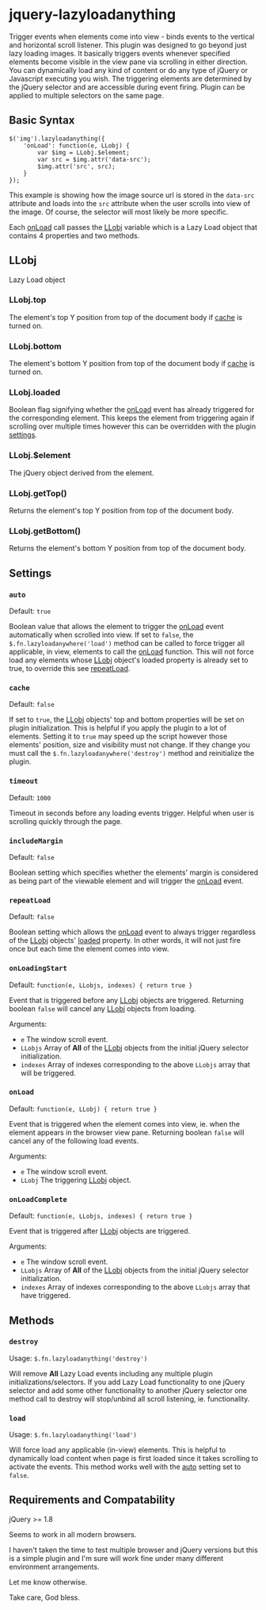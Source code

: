 jquery-lazyloadanything
=======================

Trigger events when elements come into view - binds events to the vertical and horizontal scroll listener. This plugin was designed to go beyond just lazy loading images. It basically triggers events whenever specified elements become visible in the view pane via scrolling in either direction. You can dynamically load any kind of content or do any type of jQuery or Javascript executing you wish. The triggering elements are determined by the jQuery selector and are accessible during event firing. Plugin can be applied to multiple selectors on the same page.

Basic Syntax
------------

    $('img').lazyloadanything({
        'onLoad': function(e, LLobj) {
            var $img = LLobj.$element;
            var src = $img.attr('data-src');
            $img.attr('src', src);
        }
    });
    
This example is showing how the image source url is stored in the `data-src` attribute and loads into the `src` attribute when the user scrolls into view of the image. Of course, the selector will most likely be more specific.

Each [onLoad](#onload) call passes the [LLobj](#llobj) variable which is a Lazy Load object that contains 4 properties and two methods.

LLobj
-----
Lazy Load object

### LLobj.top
The element's top Y position from top of the document body if [cache](#cache) is turned on.

### LLobj.bottom
The element's bottom Y position from top of the document body if [cache](#cache) is turned on.

### LLobj.loaded
Boolean flag signifying whether the [onLoad](#onload) event has already triggered for the corresponding element. This keeps the element from triggering again if scrolling over multiple times however this can be overridden with the plugin [settings](#settings).

### LLobj.$element
The jQuery object derived from the element.

### LLobj.getTop()
Returns the element's top Y position from top of the document body.

### LLobj.getBottom()
Returns the element's bottom Y position from top of the document body.

Settings
--------
### `auto`

Default: `true`

Boolean value that allows the element to trigger the [onLoad](#onload) event automatically when scrolled into view. If set to `false`, the `$.fn.lazyloadanywhere('load')` method can be called to force trigger all applicable, in view, elements to call the [onLoad](#onload) function. This will not force load any elements whose [LLobj](#llobj) object's loaded property is already set to true, to override this see [repeatLoad](#repeatload).

### `cache`

Default: `false`

If set to `true`, the [LLobj](#llobj) objects' top and bottom properties will be set on plugin initialization. This is helpful if you apply the plugin to a lot of elements. Setting it to `true` may speed up the script however those elements' position, size and visibility must not change. If they change you must call the `$.fn.lazyloadanywhere('destroy')` method and reinitialize the plugin.

### `timeout`

Default: `1000`

Timeout in seconds before any loading events trigger. Helpful when user is scrolling quickly through the page.

### `includeMargin`

Default: `false`

Boolean setting which specifies whether the elements' margin is considered as being part of the viewable element and will trigger the [onLoad](#onload) event.

### `repeatLoad`

Default: `false`

Boolean setting which allows the [onLoad](#onload) event to always trigger regardless of the [LLobj](#llobj) objects' [loaded](#llobjloaded) property. In other words, it will not just fire once but each time the element comes into view.

### `onLoadingStart`

Default: `function(e, LLobjs, indexes) { return true }`

Event that is triggered before any [LLobj](#llobj) objects are triggered. Returning boolean `false` will cancel any [LLobj](#llobj) objects from loading.

Arguments:
+ `e` The window scroll event.
+ `LLobjs` Array of **All** of the [LLobj](#llobj) objects from the initial jQuery selector initialization.
+ `indexes` Array of indexes corresponding to the above `LLobjs` array that will be triggered.

### `onLoad`

Default: `function(e, LLobj) { return true }`

Event that is triggered when the element comes into view, ie. when the element appears in the browser view pane. Returning boolean `false` will cancel any of the following load events.

Arguments:
+ `e` The window scroll event.
+ `LLobj` The triggering [LLobj](#llobj) object.

### `onLoadComplete`

Default: `function(e, LLobjs, indexes) { return true }`

Event that is triggered after [LLobj](#llobj) objects are triggered.

Arguments:
+ `e` The window scroll event.
+ `LLobjs` Array of **All** of the [LLobj](#llobj) objects from the initial jQuery selector initialization.
+ `indexes` Array of indexes corresponding to the above `LLobjs` array that have triggered.

Methods
-------
### `destroy`

Usage: `$.fn.lazyloadanything('destroy')`

Will remove **All** Lazy Load events including any multiple plugin initializations/selectors. If you add Lazy Load functionality to one jQuery selector and add some other functionality to another jQuery selector one method call to destroy will stop/unbind all scroll listening, ie. functionality.

### `load`

Usage: `$.fn.lazyloadanything('load')`

Will force load any applicable (in-view) elements. This is helpful to dynamically load content when page is first loaded since it takes scrolling to activate the events. This method works well with the [auto](#auto) setting set to `false`.

Requirements and Compatability
------------

jQuery >= 1.8

Seems to work in all modern browsers.

I haven't taken the time to test multiple browser and jQuery versions but this is a simple plugin and I'm sure will work fine under many different environment arrangements.

Let me know otherwise.

Take care, God bless.
